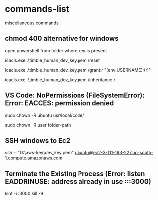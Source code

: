 # commands-list
miscellaneous commands

## chmod 400 alternative for windows


open powershell from folder where key is present

icacls.exe .\timble_human_dev_key.pem /reset

icacls.exe .\timble_human_dev_key.pem /grant:r "$($env:USERNAME):(r)"

icacls.exe .\timble_human_dev_key.pem /inheritance:r

## VS Code: NoPermissions (FileSystemError): Error: EACCES: permission denied

sudo chown -R ubuntu usr/local/code/

sudo chown -R user folder-path


## SSH windows to Ec2
ssh -i "D:\aws-key\dev_key.pem" ubuntu@ec2-3-111-193-227.ap-south-1.compute.amazonaws.com

## Terminate the Existing Process (Error: listen EADDRINUSE: address already in use :::3000)
lsof -i :3000
kill -9 <PID>
